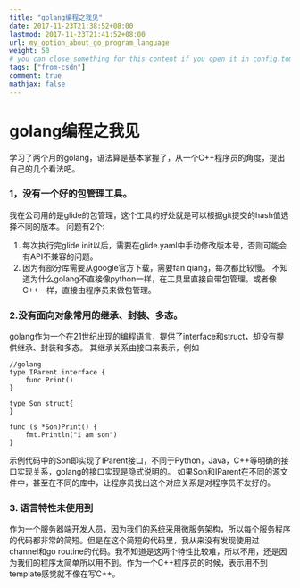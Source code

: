 ```yaml
---
title: "golang编程之我见"
date: 2017-11-23T21:38:52+08:00
lastmod: 2017-11-23T21:41:52+08:00
url: my_option_about_go_program_language
weight: 50
# you can close something for this content if you open it in config.toml.
tags: ["from-csdn"]
comment: true
mathjax: false
---
```


# golang编程之我见

学习了两个月的golang，语法算是基本掌握了，从一个C++程序员的角度，提出自己的几个看法吧。

### 1，没有一个好的包管理工具。
我在公司用的是glide的包管理，这个工具的好处就是可以根据git提交的hash值选择不同的版本。
问题有2个:
1. 每次执行完glide init以后，需要在glide.yaml中手动修改版本号，否则可能会有API不兼容的问题。
2. 因为有部分库需要从google官方下载，需要fan qiang，每次都比较慢。
不知道为什么golang不直接像python一样，在工具里直接自带包管理。或者像C++一样，直接由程序员来做包管理。

### 2.没有面向对象常用的继承、封装、多态。
golang作为一个在21世纪出现的编程语言，提供了interface和struct，却没有提供继承、封装和多态。
其继承关系由接口来表示，例如

```golang
//golang 
type IParent interface {
    func Print()
}

type Son struct{
}

func (s *Son)Print() {
	fmt.Println("i am son")
}
```
示例代码中的Son即实现了IParent接口，不同于Python，Java，C++等明确的接口实现关系，golang的接口实现是隐式说明的。
如果Son和IParent在不同的源文件中，甚至在不同的库中，让程序员找出这个对应关系是对程序员不友好的。

### 3. 语言特性未使用到
作为一个服务器端开发人员，因为我们的系统采用微服务架构，所以每个服务程序的代码都非常的简短。但是在这个简短的代码里，我从来没有发现使用过 channel和go routine的代码。我不知道是这两个特性比较难，所以不用，还是因为我们的程序太简单所以用不到。作为一个C++程序员的时候，表示用不到template感觉就不像在写C++。